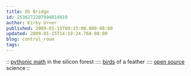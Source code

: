 ```yaml
---
title: OS Bridge
id: 2536272207994814019
author: Kirby Urner
published: 2009-01-15T09:15:00.000-08:00
updated: 2009-01-15T14:19:24.768-08:00
blog: control_room
tags: 
---
```


[](http://www.flickr.com/photos/17157315@N00/3197681869/):: [pythonic math](http://mail.python.org/pipermail/edu-sig/2009-January/009008.html) in the silicon forest ::[](http://www.flickr.com/photos/17157315@N00/3199656254/):: [birds](http://flickr.com/photos/believekevin/3008037693/) of a feather ::[](http://www.flickr.com/photos/17157315@N00/3199656544/):: [open source](http://osbp-wiki.pragmaticraft.com/teams/content/sciencefair) science ::